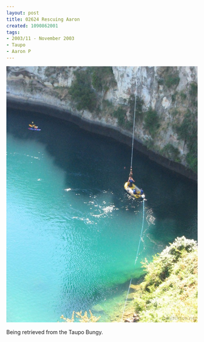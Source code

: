 ```yaml
---
layout: post
title: 02624 Rescuing Aaron
created: 1090862001
tags:
- 2003/11 - November 2003
- Taupo
- Aaron P
---
```


<img src="/image/images/126_2624-885.jpg"/>

Being retrieved from the Taupo Bungy.
